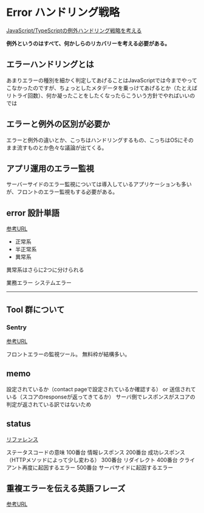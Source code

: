 # Error ハンドリング戦略

[JavaScript/TypeScriptの例外ハンドリング戦略を考える](https://qiita.com/shibukawa/items/ffe7264ecff78f55b296)

**例外というのはすべて、何かしらのリカバリーを考える必要がある。**

## エラーハンドリングとは

あまりエラーの種別を細かく判定してあげることはJavaScriptでは今までやってこなかったのですが、ちょっとしたメタデータを乗っけてあげるとか（たとえばリトライ回数）、何か凝ったことをしたくなったらこういう方針でやればいいのでは

## エラーと例外の区別が必要か

エラーと例外の違いとか、こっちはハンドリングするもの、こっちはOSにそのまま流すものとか色々な議論が出てくる。

## アプリ運用のエラー監視

サーバーサイドのエラー監視については導入しているアプリケーションも多いが、フロントのエラー監視もする必要がある。

## error 設計単語

[参考URL](https://qiita.com/jnchito/items/3ef95ea144ed15df3637#%E6%AD%A3%E5%B8%B8%E7%B3%BB%E3%81%A8%E7%95%B0%E5%B8%B8%E7%B3%BB%E3%82%A8%E3%83%A9%E3%83%BC%E3%82%92%E5%88%86%E9%A1%9E%E3%81%99%E3%82%8B)

- 正常系
- 半正常系
- 異常系

異常系はさらに2つに分けられる

業務エラー
システムエラー


---

## Tool 群について
    
### Sentry

[参考URL](https://sentry.io/welcome/)

フロントエラーの監視ツール。
無料枠が結構多い。


## memo

設定されているか（contact pageで設定されているか確認する）
or
送信されている（スコアのresponseが返ってきてるか）
サーバ側でレスポンスがスコアの判定が返されている訳ではないため

## status

[リファレンス](https://developer.mozilla.org/ja/docs/Web/HTTP/Status)

ステータスコードの意味
100番台	情報レスポンス
200番台	成功レスポンス（HTTPメソッドによって少し変わる）
300番台	リダイレクト
400番台	クライアント再度に起因するエラー
500番台	サーバサイドに起因するエラー

## 重複エラーを伝える英語フレーズ

[参考URL](https://qiita.com/suin/items/b51f1434723f4979e8c8)